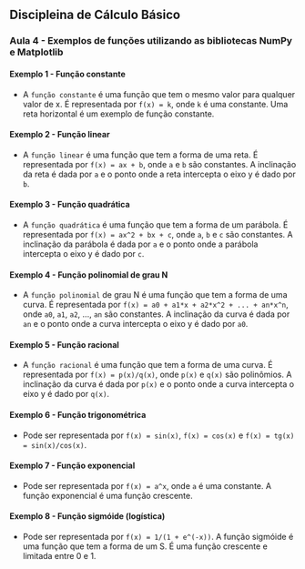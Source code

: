 ## Discipleina de Cálculo Básico
### Aula 4 - Exemplos de funções utilizando as bibliotecas NumPy e Matplotlib

#### Exemplo 1 - Função constante

- A `função constante` é uma função que tem o mesmo valor para qualquer valor de x. É representada por `f(x) = k`, onde `k` é uma constante. Uma reta horizontal é um exemplo de função constante.

#### Exemplo 2 - Função linear

- A `função linear` é uma função que tem a forma de uma reta. É representada por `f(x) = ax + b`, onde `a` e `b` são constantes. A inclinação da reta é dada por `a` e o ponto onde a reta intercepta o eixo y é dado por `b`.

#### Exemplo 3 - Função quadrática

- A `função quadrática` é uma função que tem a forma de um parábola. É representada por `f(x) = ax^2 + bx + c`, onde `a`, `b` e `c` são constantes. A inclinação da parábola é dada por `a` e o ponto onde a parábola intercepta o eixo y é dado por `c`.

#### Exemplo 4 - Função polinomial de grau N

- A `função polinomial` de grau N é uma função que tem a forma de uma curva. É representada por `f(x) = a0 + a1*x + a2*x^2 + ... + an*x^n`, onde `a0`, `a1`, `a2`, ..., `an` são constantes. A inclinação da curva é dada por `an` e o ponto onde a curva intercepta o eixo y é dado por `a0`.

#### Exemplo 5 - Função racional

- A `função racional` é uma função que tem a forma de uma curva. É representada por `f(x) = p(x)/q(x)`, onde `p(x)` e `q(x)` são polinômios. A inclinação da curva é dada por `p(x)` e o ponto onde a curva intercepta o eixo y é dado por `q(x)`.

#### Exemplo 6 - Função trigonométrica

- Pode ser representada por `f(x) = sin(x)`, `f(x) = cos(x)` e `f(x) = tg(x) = sin(x)/cos(x)`.

#### Exemplo 7 - Função exponencial

- Pode ser representada por `f(x) = a^x`, onde `a` é uma constante. A função exponencial é uma função crescente.

#### Exemplo 8 - Função sigmóide (logística)

- Pode ser representada por `f(x) = 1/(1 + e^(-x))`. A função sigmóide é uma função que tem a forma de um S. É uma função crescente e limitada entre 0 e 1.
